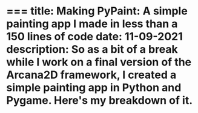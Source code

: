 ===
title: Making PyPaint: A simple painting app I made in less than a 150 lines of code
date: 11-09-2021
description: So as a bit of a break while I work on a final version of the Arcana2D framework, I created a simple painting app in Python and Pygame. Here's my breakdown of it.
===
